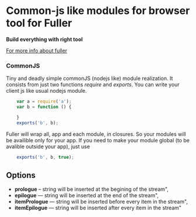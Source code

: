 # Common-js like modules for browser tool for Fuller #
**Build everything with right tool**

[For more info about fuller](https://github.com/fullerjs/fuller)

### CommonJS ###
Tiny and deadly simple commonJS (nodejs like) module realization. It consists from just two functions _require_ and _exports_. You can write your client js like usual nodejs module.

```js
    var a = require('a');
    var b = function () {

    }
    exports('b', b);
```

Fuller will wrap all, app and each module, in closures. So your modules will be availible only for your app. If you need to make your module global (to be avalible outside your app), just use
```js
    exports('b', b, true);
```

## Options
* **prologue** – string will be inserted at the begining of the stream",
* **epilogue** — string will be inserted at the end of the stream",
* **itemPrologue** — string will be inserted before every item in the stream",
* **itemEpilogue** — string will be inserted after every item in the stream"
